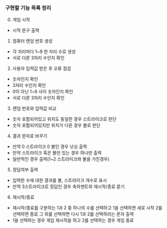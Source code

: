 ### 구현할 기능 목록 정리
0. 게임 시작
- 시작 문구 출력
1. 컴퓨터 랜덤 번호 생성
- 각 자리마다 1~9 한 자리 수로 생성
- 서로 다른 3자리 수인지 확인
2. 사용자 입력값 받은 후 오류 점검
- 숫자인지 확인
- 3자리 수인지 확인
- 0이 아닌 1~9 사이 숫자인지 확인 
- 서로 다른 3자리 수인지 확인
3. 랜덤 번호와 입력값 비교
- 숫자 포함되어있고 위치도 동일한 경우 스트라이크로 판단
- 숫자 포함되어있지만 위치가 다른 경우 볼로 판단
4. 결과 문자로 바꾸기
- 만약 0 스트라이크 0 볼인 경우 낫싱 출력
- 만약 스트라이크 혹은 볼만 있는 경우 하나만 출력
- 일반적인 경우 출력(1~2 스트라이크와 볼을 가진경우)
5. 정답여부 출력
- 입력한 수에 대한 결과를 볼, 스트라이크 개수로 표시
- 만약 3스트라이크로 정답인 경우 축하멘트와 재시작/종료 묻기
6. 재시작/종료
- 재시작/종료를 구분하는 1과 2 중 하나의 수를 선택하고 1을 선택하면 새로 시작 2를 선택하면 종료 그 외를 선택하면 다시 1과 2를 선택하라는 문자 출력
- 1을 선택하는 경우 게임 재시작을 하고 2를 선택하는 경우 게임 종료